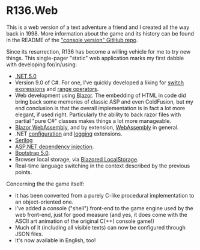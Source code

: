 # R136.Web
This is a web version of a text adventure a friend and I created all the way back in 1998. 
More information about the game and its history can be found in the README of the 
["console version" GitHub repo](https://github.com/rbergen/R136).

Since its resurrection, R136 has become a willing vehicle for me to try new things. This 
single-pager "static" web application marks my first dabble with developing for/in/using:
* [.NET 5.0](https://docs.microsoft.com/en-us/dotnet/standard/serialization/system-text-json-how-to?pivots=dotnet-5-0)
* Version 9.0 of C#. For one, I've quickly developed a liking for 
[switch expressions](https://docs.microsoft.com/en-us/dotnet/csharp/language-reference/operators/switch-expression) 
and [range operators](https://docs.microsoft.com/en-us/dotnet/csharp/tutorials/ranges-indexes).
* Web development using [Blazor](https://dotnet.microsoft.com/apps/aspnet/web-apps/blazor). The embedding of HTML 
in code did bring back some memories of classic ASP and even ColdFusion, but my end conclusion is that the overall 
implementation is in fact a lot more elegant, if used right. Particularly the ability to back razor files with 
partial "pure C#" classes makes things a lot more manageable.
* [Blazor WebAssembly](https://docs.microsoft.com/en-gb/aspnet/core/blazor/?view=aspnetcore-5.0#blazor-webassembly), 
and by extension, [WebAssembly](https://webassembly.org/) in general. 
* .NET [configuration](https://docs.microsoft.com/en-us/dotnet/core/extensions/configuration-providers) 
and [logging](https://docs.microsoft.com/en-us/dotnet/core/extensions/logging) extensions.
* [Serilog](https://serilog.net/)
* [ASP.NET dependency injection](https://docs.microsoft.com/en-us/aspnet/core/fundamentals/dependency-injection?view=aspnetcore-5.0).
* [Bootstrap 5.0](https://getbootstrap.com/docs/5.0/getting-started/introduction/).
* Browser local storage, via [Blazored LocalStorage](https://github.com/Blazored/LocalStorage).
* Real-time language switching in the context described by the previous points.

Concerning the the game itself:
* It has been converted from a purely C-like procedural implementation to an object-oriented one.
* I've added a console ("shell") front-end to the game engine used by the web front-end, just for good measure 
(and yes, it does come with the ASCII art animation of the original C(++) console game!)
* Much of it (including all visible texts) can now be configured through JSON files. 
* It's now available in English, too!
